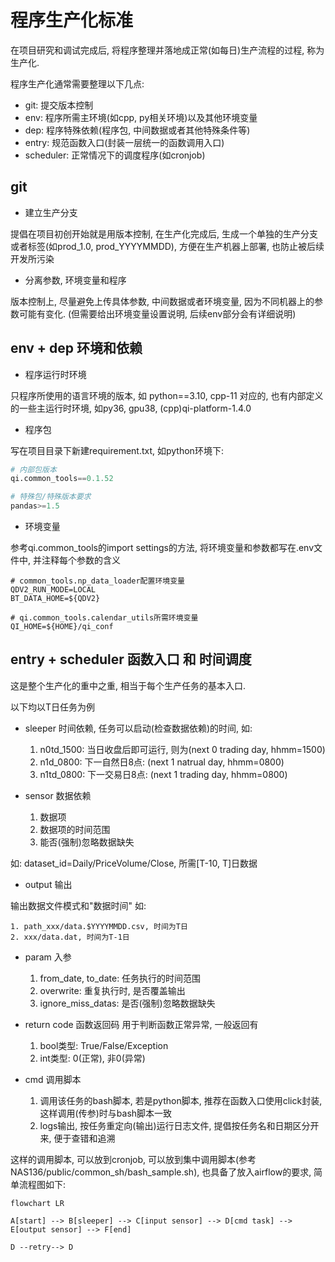 # 程序生产化标准

在项目研究和调试完成后, 将程序整理并落地成正常(如每日)生产流程的过程, 称为生产化.

程序生产化通常需要整理以下几点:
 - git: 提交版本控制
 - env: 程序所需主环境(如cpp, py相关环境)以及其他环境变量
 - dep: 程序特殊依赖(程序包, 中间数据或者其他特殊条件等)
 - entry: 规范函数入口(封装一层统一的函数调用入口)
 - scheduler: 正常情况下的调度程序(如cronjob)


## git

 - 建立生产分支

提倡在项目初创开始就是用版本控制, 在生产化完成后, 生成一个单独的生产分支或者标签(如prod_1.0, prod_YYYYMMDD), 方便在生产机器上部署, 也防止被后续开发所污染

 - 分离参数, 环境变量和程序

版本控制上, 尽量避免上传具体参数, 中间数据或者环境变量, 因为不同机器上的参数可能有变化. (但需要给出环境变量设置说明, 后续env部分会有详细说明)


## env + dep 环境和依赖

- 程序运行时环境

只程序所使用的语言环境的版本, 如 python==3.10, cpp-11
对应的, 也有内部定义的一些主运行时环境, 如py36, gpu38, (cpp)qi-platform-1.4.0

- 程序包

写在项目目录下新建requirement.txt, 如python环境下: 
```python
# 内部包版本
qi.common_tools==0.1.52

# 特殊包/特殊版本要求
pandas>=1.5
```

- 环境变量

参考qi.common_tools的import settings的方法, 将环境变量和参数都写在.env文件中, 并注释每个参数的含义
```env
# common_tools.np_data_loader配置环境变量
QDV2_RUN_MODE=LOCAL
BT_DATA_HOME=${QDV2}

# qi.common_tools.calendar_utils所需环境变量
QI_HOME=${HOME}/qi_conf
```

## entry + scheduler 函数入口 和 时间调度

这是整个生产化的重中之重, 相当于每个生产任务的基本入口.

以下均以T日任务为例

 - sleeper 时间依赖, 任务可以启动(检查数据依赖)的时间, 如:

    1. n0td_1500: 当日收盘后即可运行, 则为(next 0 trading day, hhmm=1500)
    2. n1d_0800:  下一自然日8点: (next 1 natrual day, hhmm=0800)
    3. n1td_0800: 下一交易日8点: (next 1 trading day, hhmm=0800)


 - sensor 数据依赖
    1. 数据项
    2. 数据项的时间范围
    3. 能否(强制)忽略数据缺失

如: dataset_id=Daily/PriceVolume/Close, 所需[T-10, T]日数据

 - output 输出

输出数据文件模式和"数据时间"
如: 

    1. path_xxx/data.$YYYYMMDD.csv, 时间为T日
    2. xxx/data.dat, 时间为T-1日

 - param 入参

    1. from_date, to_date: 任务执行的时间范围
    2. overwrite: 重复执行时, 是否覆盖输出
    3. ignore_miss_datas: 是否(强制)忽略数据缺失


 - return code 函数返回码
    用于判断函数正常异常, 一般返回有

    1. bool类型: True/False/Exception
    2. int类型: 0(正常), 非0(异常)


 - cmd 调用脚本

    1. 调用该任务的bash脚本, 若是python脚本, 推荐在函数入口使用click封装, 这样调用(传参)时与bash脚本一致
    2. logs输出, 按任务重定向(输出)运行日志文件, 提倡按任务名和日期区分开来, 便于查错和追溯


这样的调用脚本, 可以放到cronjob, 可以放到集中调用脚本(参考NAS136/public/common_sh/bash_sample.sh), 也具备了放入airflow的要求, 简单流程图如下:

```mermaid
flowchart LR

A[start] --> B[sleeper] --> C[input sensor] --> D[cmd task] --> E[output sensor] --> F[end]

D --retry--> D
```